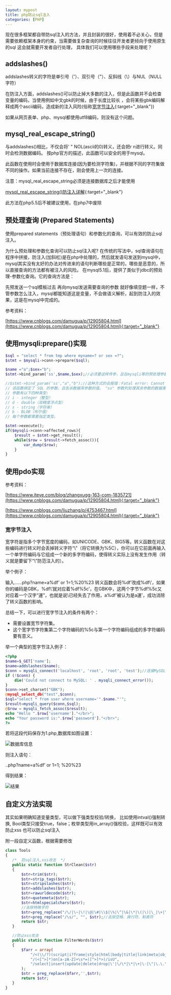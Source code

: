 ```yaml
---
layout: mypost
title: php防止sql注入
categories: [PHP]
---
```


现在很多框架都自带防sql注入的方法，并且封装的很好，使用着不必关心，但是需要依赖框架本身的约束，当需要做复杂查询的时候往往开发者更倾向于使用原生的sql
这会就需要开发者自行处理， 具体我们可以使用哪些手段来处理呢？

## addslashes()
addslashes转义的字符是单引号（'）、双引号（"）、反斜线（\）与NUL（NULL 字符）

在防注入方面，addslashes()可以防止掉大多数的注入，但是此函数并不会检查变量的编码，当使用例如中文gbk的时候，由于长度比较长 ，会将某些gbk编码解释成两个ascii编码，造成新的注入风险(俗称[宽字节注入](https://blog.csdn.net/WhiteLamp/article/details/78744872){:target="_blank"})

如果从网页表单、php、mysql都使用utf8编码，则没有这个问题。

## mysql_real_escape_string() 
与addslashes()相比，不仅会将' " NOL(ascii的0)转义，还会把r n进行转义。同时会检测数据编码。
按php官方的描述，此函数可以安全的用于mysql。

此函数在使用时会使用于数据库连接(因为要检测字符集)，并根据不同的字符集做不同的操作。如果当前连接不存在，刚会使用上一次的连接。

注意：mysql_real_escape_string必须是连接数据库之后才能使用

[mysql_real_escape_string()防注入详解](https://segmentfault.com/q/1010000006015688){:target="_blank"}

此方法在php5.5后不被建议使用，在php7中废除

## 预处理查询 (Prepared Statements) 
使用prepared statements（预处理语句）和参数化的查询，可以有效的防止sql注入。

为什么预处理和参数化查询可以防止sql注入呢?
在传统的写法中，sql查询语句在程序中拼接，防注入(加斜杠)是在php中处理的，然后就发语句发送到mysql中，mysql其实没有太好的办法对传进来的语句判断哪些是正常的，哪些是恶意的，所以直接查询的方法都有被注入的风险。
在mysql5.1后，提供了类似于jdbc的预处理-参数化查询。它的查询方法是：

先预发送一个sql模板过去
再向mysql发送需要查询的参数
就好像填空题一样，不管参数怎么注入，mysql都能知道这是变量，不会做语义解析，起到防注入的效果，这是在mysql中完成的。

参考资料：

[https://www.cnblogs.com/damugua/p/12905804.html](https://www.cnblogs.com/damugua/p/12905804.html){:target="_blank"}

## 使用mysqli:prepare()实现
````php
$sql = "select * from tmp where myname=? or sex =?";
$stmt = $mysqli->conn->prepare($sql);

$name ="a";$sex="b";
$stmt->bind_param('ss',$name,$sex);//必须要这样传参，且在mysqli等的预处理参数绑定中，必须要指定参数的类型且只能一次性绑定全部参数，不能像PDO那样一个个绑定

//$stmt->bind_param('ss',"a","b");//这种方式的会报错：Fatal error: Cannot pass parameter 2 by reference
// 该函数绑定了 SQL 的参数，且告诉数据库参数的值。 "ss" 参数列处理其余参数的数据类型。s 字符告诉数据库该参数为字符串。
// 参数有以下四种类型:
// i - integer（整型）
// d - double（双精度浮点型）
// s - string（字符串）
// b - BLOB（布尔值）
// 每个参数都需要指定类型。

$stmt->execute();
if($mysqli->conn->affected_rows){
    $result = $stmt->get_result();
    while($row = $result->fetch_assoc()){
        var_dump($row);
    }
}
````

## 使用pdo实现
参考资料： 

[https://www.iteye.com/blog/zhangxugg-163-com-1835721](https://www.cnblogs.com/damugua/p/12905804.html){:target="_blank"}

[https://www.cnblogs.com/liuzhang/p/4753467.html](https://www.cnblogs.com/damugua/p/12905804.html){:target="_blank"}


### 宽字节注入

宽字符是指多个字节宽度的编码，如UNICODE、GBK、BIG5等。转义函数在对这些编码进行转义时会丢掉转义字符“\”（将它转换为%5C），你可以在它前面再输入一个单字符编码与它组成一个新的多字符编码，使得转义实际上没有发生作用（转义就是要留下“\”防范注入的）。

举个例子：

输入……php?name=a%df’ or 1=1;%20%23
转义函数会将%df’改成%df\’，如果你的编码是GBK，%df\’就对应着%df%5c’，在GBK中，这两个字节%df%5c又对应着一个汉字“運”，也就是说\已经失去了作用，a%df’被认为是a運’，成功消除了转义函数的影响。

总结一下，可以进行宽字节注入的条件有两个：

- 需要设置宽节字符集。
- 这个宽字节字符集第二个字符编码的%5c与第一个字符编码组成的多字符编码要有意义。

举一个典型的宽字节注入例子：

````php
<?php  
$name=$_GET['name'];
$name=addslashes($name);
$conn = mysqli_connect('localhost', 'root', 'root', 'test');//连接MySQL服务
if (!$conn) {
    die('Could not connect to MySQL: ' . mysqli_connect_error()); 
} 
$conn->set_charset("GBK");
@mysql_select_db("test",$conn);
$sql="select * from user where username='".$name."'";
$result=mysqli_query($conn,$sql);
@$row = mysqli_fetch_assoc($result);
echo "Hello ".$row['username']."</br>";
echo "Your password is:".$row['password']."</br>";
?>
````

若将这段代码保存为1.php,数据库如图设置： 

![数据库信息](20171207192122233.png)

则注入语句：

..php?name=a%df’ or 1=1; %20%23

得到结果：

![结果](20171207192240581.png)

## 自定义方法实现
其实如果明确知道变量类型，可以做下强类型校验/转换， 比如使用intval()强制转换, Bool类型只接受true，false；枚举类型用in_array()强校验，这样既可以有效防止xss 也可以防止sql注入

附一段自定义函数，根据需要修改
 ````php
class Tools
{
    /*  防sql注入,xss攻击  */
    public static function StrClean($str)
    {
        $str=trim($str);
        $str=strip_tags($str);
        $str=stripslashes($str);
        $str=addslashes($str);
        $str=rawurldecode($str);
        $str=quotemeta($str);
        $str=htmlspecialchars($str);
        //去除特殊字符
        $str=preg_replace("/\/|\~|\!|\@|\#|\\$|\%|\^|\&|\*|\(|\)|\_|\+|\{|\}|\:|\<|\>|\?|\[|\]|\,|\.|\/|\;|\'|\`|\-|\=|\\\|\|/", "" , $str);
        $str=preg_replace("/\s/", "", $str);//去除空格、换行符、制表符
        return $str;
    }

    //防止xss攻击
    public static function FilterWords($str)
    {
        $farr = array(
            "/<(\\/?)(script|i?frame|style|html|body|title|link|meta|object|\\?|\\%)([^>]*?)>/isU",
            "/(<[^>]*)on[a-zA-Z]+\s*=([^>]*>)/isU",
            "/select|insert|update|delete|drop|\'|\/\*|\*|\+|\-|\"|\.\.\/|\.\/|union|into|load_file|outfile|dump/is"
        );
        $str = preg_replace($farr,'',$str);
        return $str;
    }
}

 ````